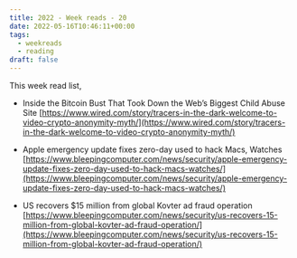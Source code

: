 ```yaml
---
title: 2022 - Week reads - 20
date: 2022-05-16T10:46:11+00:00
tags:
  - weekreads
  - reading
draft: false
---
```


This week read list,

- Inside the Bitcoin Bust That Took Down the Web’s Biggest Child Abuse Site
[https://www.wired.com/story/tracers-in-the-dark-welcome-to-video-crypto-anonymity-myth/](https://www.wired.com/story/tracers-in-the-dark-welcome-to-video-crypto-anonymity-myth/)  

- Apple emergency update fixes zero-day used to hack Macs, Watches
[https://www.bleepingcomputer.com/news/security/apple-emergency-update-fixes-zero-day-used-to-hack-macs-watches/](https://www.bleepingcomputer.com/news/security/apple-emergency-update-fixes-zero-day-used-to-hack-macs-watches/)  

- US recovers $15 million from global Kovter ad fraud operation
[https://www.bleepingcomputer.com/news/security/us-recovers-15-million-from-global-kovter-ad-fraud-operation/](https://www.bleepingcomputer.com/news/security/us-recovers-15-million-from-global-kovter-ad-fraud-operation/)  
